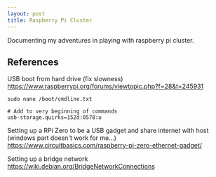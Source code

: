 ```yaml
---
layout: post
title: Raspberry Pi Cluster
---
```

Documenting my adventures in playing with raspberry pi cluster.

## References
USB boot from hard drive (fix slowness)
https://www.raspberrypi.org/forums/viewtopic.php?f=28&t=245931
```
sudo nano /boot/cmdline.txt

# Add to very beginning of commands
usb-storage.quirks=152d:0578:u
```


Setting up a RPi Zero to be a USB gadget and share internet with host (windows part doesn't work for me...)
https://www.circuitbasics.com/raspberry-pi-zero-ethernet-gadget/

Setting up a bridge network
https://wiki.debian.org/BridgeNetworkConnections
